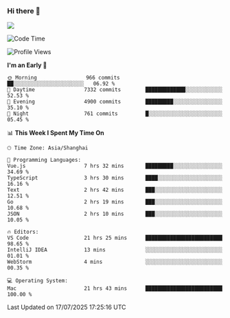 ### Hi there 👋

<!--
**JJAYCHEN1e/jjaychen1e** is a ✨ _special_ ✨ repository because its `README.md` (this file) appears on your GitHub profile.

Here are some ideas to get you started:

- 🔭 I’m currently working on ...
- 🌱 I’m currently learning ...
- 👯 I’m looking to collaborate on ...
- 🤔 I’m looking for help with ...
- 💬 Ask me about ...
- 📫 How to reach me: ...
- 😄 Pronouns: ...
- ⚡ Fun fact: ...
-->

[![](https://github-readme-stats.vercel.app/api?username=jjaychen1e&show_icons=true)](https://github.com/jjaychen1e/github-readme-stats?count_private=true)

<!--START_SECTION:waka-->
![Code Time](http://img.shields.io/badge/Code%20Time-2%2C135%20hrs%2022%20mins-blue)

![Profile Views](http://img.shields.io/badge/Profile%20Views-1-blue)

**I'm an Early 🐤** 

```text
🌞 Morning                966 commits         ██░░░░░░░░░░░░░░░░░░░░░░░   06.92 % 
🌆 Daytime                7332 commits        █████████████░░░░░░░░░░░░   52.53 % 
🌃 Evening                4900 commits        █████████░░░░░░░░░░░░░░░░   35.10 % 
🌙 Night                  761 commits         █░░░░░░░░░░░░░░░░░░░░░░░░   05.45 % 
```


📊 **This Week I Spent My Time On** 

```text
🕑︎ Time Zone: Asia/Shanghai

💬 Programming Languages: 
Vue.js                   7 hrs 32 mins       █████████░░░░░░░░░░░░░░░░   34.69 % 
TypeScript               3 hrs 30 mins       ████░░░░░░░░░░░░░░░░░░░░░   16.16 % 
Text                     2 hrs 42 mins       ███░░░░░░░░░░░░░░░░░░░░░░   12.51 % 
Go                       2 hrs 19 mins       ███░░░░░░░░░░░░░░░░░░░░░░   10.68 % 
JSON                     2 hrs 10 mins       ███░░░░░░░░░░░░░░░░░░░░░░   10.05 % 

🔥 Editors: 
VS Code                  21 hrs 25 mins      █████████████████████████   98.65 % 
IntelliJ IDEA            13 mins             ░░░░░░░░░░░░░░░░░░░░░░░░░   01.01 % 
WebStorm                 4 mins              ░░░░░░░░░░░░░░░░░░░░░░░░░   00.35 % 

💻 Operating System: 
Mac                      21 hrs 43 mins      █████████████████████████   100.00 % 
```


 Last Updated on 17/07/2025 17:25:16 UTC
<!--END_SECTION:waka-->
